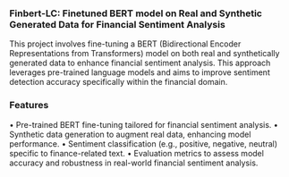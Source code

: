 ### Finbert-LC: Finetuned BERT model on Real and Synthetic Generated Data for Financial Sentiment Analysis

This project involves fine-tuning a BERT (Bidirectional Encoder Representations from Transformers) model on both real and synthetically generated data to enhance financial sentiment analysis. This approach leverages pre-trained language models and aims to improve sentiment detection accuracy specifically within the financial domain.


### Features

•	Pre-trained BERT fine-tuning tailored for financial sentiment analysis.
•	Synthetic data generation to augment real data, enhancing model performance.
•	Sentiment classification (e.g., positive, negative, neutral) specific to finance-related text.
•	Evaluation metrics to assess model accuracy and robustness in real-world financial sentiment analysis.


